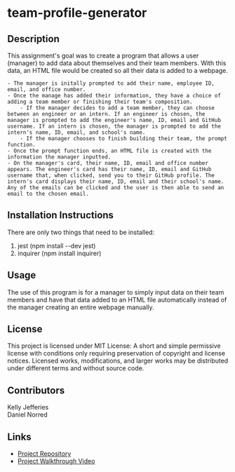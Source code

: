 # team-profile-generator

## Description
This assignment's goal was to create a program that allows a user (manager) to add data about themselves and their team members. With this data, an HTML file would be created so all their data is added to a webpage.

```
- The manager is initally prompted to add their name, employee ID, email, and office number.
- Once the manage has added their information, they have a choice of adding a team member or finishing their team's composition.
    - If the manager decides to add a team member, they can choose between an engineer or an intern. If an engineer is chosen, the manager is prompted to add the engineer's name, ID, email and GitHub username. If an intern is chosen, the manager is prompted to add the intern's name, ID, email, and school's name.
    - If the manager chooses to finish building their team, the prompt function.
- Once the prompt function ends, an HTML file is created with the information the manager inputted.
- On the manager's card, their name, ID, email and office number appears. The engineer's card has their name, ID, email and GitHub username that, when clicked, send you to their GitHub profile. The intern's card displays their name, ID, email and their school's name. Any of the emails can be clicked and the user is then able to send an email to the chosen email.

```

## Installation Instructions
There are only two things that need to be installed:
1. jest (npm install --dev jest)
2. inquirer (npm install inquirer)

## Usage
The use of this program is for a manager to simply input data on their team members and have that data added to an HTML file automatically instead of the manager creating an entire webpage manually.

## License
This project is licensed under MIT License: A short and simple permissive license with conditions only requiring preservation of copyright and license notices. Licensed works, modifications, and larger works may be distributed under different terms and without source code.

## Contributors
Kelly Jefferies <br>
Daniel Norred

## Links
- [Project Repository](https://github.com/eugene125/team-profile-generator)
- [Project Walkthrough Video](https://drive.google.com/file/d/1kO4tp_n91TFDQT7wTmVwrFj1Rx3PIqyH/view?usp=sharing)